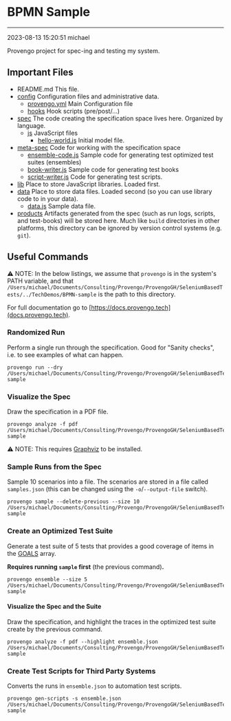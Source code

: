 # BPMN Sample

---
2023-08-13 15:20:51
michael

Provengo project for spec-ing and testing my system.


## Important Files

* README.md This file.
* [config](config) Configuration files and administrative data.
    * [provengo.yml](config/provengo.yml) Main Configuration file
    * [hooks](config/hooks) Hook scripts (pre/post/...)
* [spec](spec) The code creating the specification space lives here. Organized by language.
    * [js](spec/js) JavaScript files
      * [hello-world.js](spec/js/hello-world.js) Initial model file.
* [meta-spec](meta-spec) Code for working with the specification space
    * [ensemble-code.js](meta-spec/ensemble-code.js) Sample code for generating test optimized test suites (ensembles)
    * [book-writer.js](meta-spec/book-writer.js) Sample code for generating test books
    * [script-writer.js](meta-spec/script-writer.js) Code for generating test scripts.
* [lib](lib) Place to store JavaScript libraries. Loaded first.
* [data](data) Place to store data files. Loaded second (so you can use library code to in your data).
    * [data.js](data/data.js) Sample data file.
* [products](products) Artifacts generated from the spec (such as run logs, scripts, and test-books) will be stored here. Much like `build` directories in other platforms, this directory can be ignored by version control systems (e.g. `git`).


## Useful Commands

⚠️ NOTE: In the below listings, we assume that `provengo` is in the system's PATH variable, and that `/Users/michael/Documents/Consulting/Provengo/ProvengoGH/SeleniumBasedTests/../TechDemos/BPMN-sample` is the path to this directory.

For full documentation go to [https://docs.provengo.tech](docs.provengo.tech).

### Randomized Run 

Perform a single run through the specification. Good for "Sanity checks", i.e. to see examples of what can happen.

    provengo run --dry /Users/michael/Documents/Consulting/Provengo/ProvengoGH/SeleniumBasedTests/../TechDemos/BPMN-sample


### Visualize the Spec

Draw the specification in a PDF file.

    provengo analyze -f pdf /Users/michael/Documents/Consulting/Provengo/ProvengoGH/SeleniumBasedTests/../TechDemos/BPMN-sample


⚠️ NOTE: This requires [Graphviz](http://graphviz.org) to be installed.


### Sample Runs from the Spec

Sample 10 scenarios into a file. The scenarios are stored in a file called `samples.json` (this can be changed using the `-o`/`--output-file` switch).

    provengo sample --delete-previous --size 10 /Users/michael/Documents/Consulting/Provengo/ProvengoGH/SeleniumBasedTests/../TechDemos/BPMN-sample


### Create an Optimized Test Suite

Generate a test suite of 5 tests that provides a good coverage of items in the [GOALS](z-ranking.js#L18) array.

**Requires running `sample` first** (the previous command)**.**

    provengo ensemble --size 5 /Users/michael/Documents/Consulting/Provengo/ProvengoGH/SeleniumBasedTests/../TechDemos/BPMN-sample

#### Visualize the Spec and the Suite

Draw the specification, and highlight the traces in the optimized test suite create by the previous command.

    provengo analyze -f pdf --highlight ensemble.json /Users/michael/Documents/Consulting/Provengo/ProvengoGH/SeleniumBasedTests/../TechDemos/BPMN-sample

### Create Test Scripts for Third Party Systems

Converts the runs in `ensemble.json` to automation test scripts.

    provengo gen-scripts -s ensemble.json /Users/michael/Documents/Consulting/Provengo/ProvengoGH/SeleniumBasedTests/../TechDemos/BPMN-sample

 